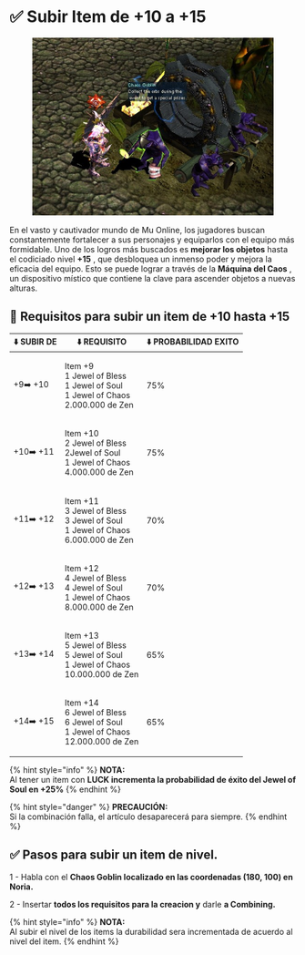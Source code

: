 # ✅ Subir Item de +10 a +15

<figure><img src="../.gitbook/assets/image (465).png" alt=""><figcaption></figcaption></figure>

En el vasto y cautivador mundo de Mu Online, los jugadores buscan constantemente fortalecer a sus personajes y equiparlos con el equipo más formidable. Uno de los logros más buscados es **mejorar los objetos** hasta el codiciado nivel **+15** , que desbloquea un inmenso poder y mejora la eficacia del equipo. Esto se puede lograr a través de la **Máquina del Caos** , un dispositivo místico que contiene la clave para ascender objetos a nuevas alturas.

## 📝 Requisitos para subir un item de +10 hasta +15

| ⬇️ SUBIR DE  | ⬇️ REQUISITO                                                                                    | ⬇️ PROBABILIDAD EXITO |
| ------------ | ----------------------------------------------------------------------------------------------- | --------------------- |
| +9➡️ +10     | <p>Item +9<br>1 Jewel of Bless<br>1 Jewel of Soul<br>1 Jewel of Chaos<br>2.000.000 de Zen</p>   | 75%                   |
| +10➡️ +11    | <p>Item +10<br>2 Jewel of Bless<br>2Jewel of Soul<br>1 Jewel of Chaos<br>4.000.000 de Zen</p>   | 75%                   |
| +11➡️ +12    | <p>Item +11<br>3 Jewel of Bless<br>3 Jewel of Soul<br>1 Jewel of Chaos<br>6.000.000 de Zen</p>  | 70%                   |
| +12➡️ +13    | <p>Item +12<br>4 Jewel of Bless<br>4 Jewel of Soul<br>1 Jewel of Chaos<br>8.000.000 de Zen</p>  | 70%                   |
| +13➡️ +14    | <p>Item +13<br>5 Jewel of Bless<br>5 Jewel of Soul<br>1 Jewel of Chaos<br>10.000.000 de Zen</p> | 65%                   |
| +14➡️ +15    | <p>Item +14<br>6 Jewel of Bless<br>6 Jewel of Soul<br>1 Jewel of Chaos<br>12.000.000 de Zen</p> | 65%                   |

{% hint style="info" %}
**NOTA:**\
Al tener un item con **LUCK incrementa la probabilidad de éxito del Jewel of Soul en +25%**
{% endhint %}

{% hint style="danger" %}
**PRECAUCIÓN:**\
Si la combinación falla, el artículo desaparecerá para siempre.
{% endhint %}

## ✅ Pasos para subir un item de nivel.

1 - Habla con el **Chaos Goblin localizado en las coordenadas (180, 100) en Noria.**

2 - Insertar **todos los requisitos para la creacion y** darle **a Combining.**

{% hint style="info" %}
**NOTA:**\
Al subir el nivel de los items la durabilidad sera incrementada de acuerdo al nivel del item.
{% endhint %}
